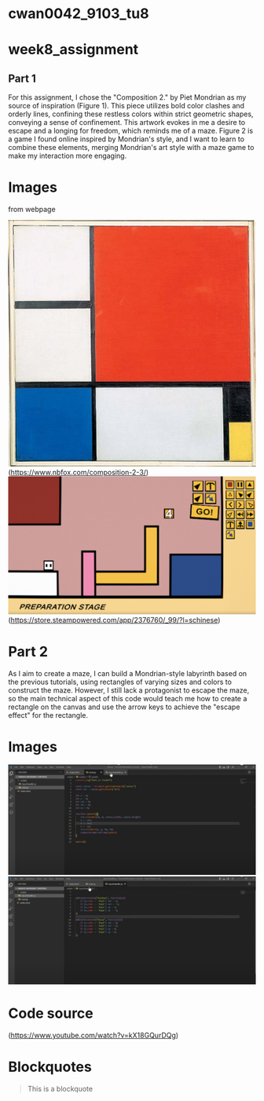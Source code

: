 # cwan0042_9103_tu8
# week8_assignment


## Part 1

For this assignment, I chose the "Composition 2." by Piet Mondrian as my source of inspiration (Figure 1). This piece utilizes bold color clashes and orderly lines, confining these restless colors within strict geometric shapes, conveying a sense of confinement. This artwork evokes in me a desire to escape and a longing for freedom, which reminds me of a maze. Figure 2 is a game I found online inspired by Mondrian's style, and I want to learn to combine these elements, merging Mondrian's art style with a maze game to make my interaction more engaging.

# Images
from webpage

![Figure1](images/Figure1.jpg)
(https://www.nbfox.com/composition-2-3/)
![Figure2](images/Figure2.png)
(https://store.steampowered.com/app/2376760/_99/?l=schinese)

# Part 2

As I aim to create a maze, I can build a Mondrian-style labyrinth based on the previous tutorials, using rectangles of varying sizes and colors to construct the maze. However, I still lack a protagonist to escape the maze, so the main technical aspect of this code would teach me how to create a rectangle on the canvas and use the arrow keys to achieve the "escape effect" for the rectangle.

# Images
![code1](images/code1.png)
![code2](images/code2.png)

# Code source
(https://www.youtube.com/watch?v=kX18GQurDQg)

# Blockquotes
> This is a blockquote